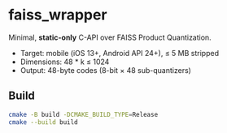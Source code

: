 # faiss_wrapper

Minimal, **static-only** C-API over FAISS Product Quantization.

- Target: mobile (iOS 13+, Android API 24+), ≤ 5 MB stripped
- Dimensions: 48 \* k ≤ 1024
- Output: 48-byte codes (8-bit × 48 sub-quantizers)

## Build

```bash
cmake -B build -DCMAKE_BUILD_TYPE=Release
cmake --build build
```
